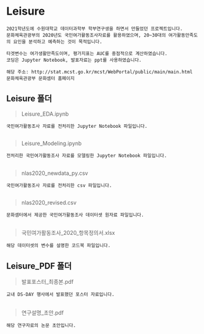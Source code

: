 # Leisure

```
2021학년도에 수원대학교 데이터과학부 학부연구생을 하면서 만들었던 프로젝트입니다.
문화체육관광부의 2020년도 국민여가활동조사자료를 활용하였으며, 20~30대의 여가활동만족도의 요인을 분석하고 예측하는 것이 목적입니다.

타겟변수는 여가생활만족도이며, 평가지표는 AUC를 중점적으로 계산하였습니다.
코딩은 Jupyter Notebook, 발표자료는 ppt를 사용하였습니다.

해당 주소: http://stat.mcst.go.kr/mcst/WebPortal/public/main/main.html 문화체육관광부 문화셈터 홈페이지
```



## Leisure 폴더

> Leisure_EDA.ipynb
```
국민여가활동조사 자료를 전처리한 Jupyter Notebook 파일입니다.   
```
##


> Leisure_Modeling.ipynb
```
전처리한 국민여가활동조사 자료를 모델링한 Jupyter Notebook 파일입니다.  
```
##


> nlas2020_newdata_py.csv
```
국민여가활동조사 자료를 전처리한 csv 파일입니다.  
```
##



> nlas2020_revised.csv
```
문화셈터에서 제공한 국민여가활동조사 데이터셋 원자료 파일입니다.
```
##


> 국민여가활동조사_2020_항목정의서.xlsx
```
해당 데이터셋의 변수를 설명한 코드북 파일입니다.  
```
##



## Leisure_PDF 폴더


> 발표포스터_최종본.pdf
```
교내 DS-DAY 행사에서 발표했던 포스터 자료입니다.  
```
##


> 연구설명_초안.pdf
```
해당 연구자료의 논문 초안입니다.  
```
##

